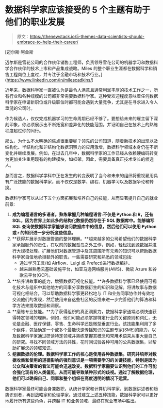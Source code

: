 # 数据科学家应该接受的 5 个主题有助于他们的职业发展

> 原文：<https://thenewstack.io/5-themes-data-scientists-should-embrace-to-help-their-career/>

[](https://www.linkedin.com/in/milescadkins/)

 [迈尔斯·阿金斯

迈尔斯是雪花公司的合作伙伴销售工程师，负责领导雪花公司的机器学习和数据科学合作伙伴的技术上市和产品集成战略。Miles 的整个职业生涯都在数据科学和销售工程岗位上度过，并专注于金融市场和技术行业。](https://www.linkedin.com/in/milescadkins/) [](https://www.linkedin.com/in/milescadkins/)

近年来，数据科学家一直被认为是最令人满意且通常利润丰厚的技术工作之一，所有行业和各种规模的公司都非常需要数据科学家。这种受欢迎程度意味着任何数据科学家在申请新职位或升级职位时都可能会遇到大量竞争，尤其是在寻求进入令人垂涎的公司时。

作为候选人，仅仅完成机器学习的生命周期已经不够了。要想给未来的雇主留下深刻印象，你必须展示出不断拓宽和差异化的技能范围，并证明自己在技术上的熟练程度超过你的同行。

那么，为什么不太明确的焦点很重要呢？领先的公司知道，随着新技术的出现以及结构化、半结构化和非结构化数据洞察力的应用激增，数据科学领域本身仍在不断变化并继续发展。例如，在过去几年中，数据科学家的工作已经从依赖硬编码转变为更加关注重用现有的构建模块，如框架。因此，需要具备真正技术专长的候选人。

总而言之，数据科学学科中正在发生的转变表明了当今和未来的组织将重视雇用具有广泛技能的数据科学家，而不仅仅是数学、编程、机器学习以及数据争论和转换。

数据科学家可以从以下五个方面拓展和培养自己的技能，从而显著提升自己的就业前景:

1.  **成为编程语言的多语者。熟练掌握几种编程语言:不仅是 Python 和 R，还有 SQL，因为世界上如此多的结构化数据仍然存在于 SQL 数据库中。能够编写 SQL 查询使数据科学家能够访问数据库中的信息，然后他们可以使用 Python 或 r 的知识进一步分析这些信息。**
2.  **获得并展示对数据管道的整体理解。**越来越多的公司希望他们的数据科学家承担额外的责任，在以前的数据孤岛之外工作，例如，轻松找到源数据并进行大规模处理。扩展他们对数据管道中及其周围所有元素的知识可以帮助数据科学家自信地承担额外的职责。一些需要研究和熟悉的领域包括:
    *   通过学习工具(如 Airflow、Luigi 或 Prefect)进行数据编排。
    *   越来越熟悉云基础设施平台，如亚马逊网络服务(AWS)、微软 Azure 和谷歌云平台(GCP)。
3.  **培养讲故事的能力，增强数据可视化技能。**许多数据科学家已经使用可视化技术与组织中其他地方的同事分享数据衍生的知识和见解。将讲故事与数据可视化相结合，可以帮助数据科学家更轻松地与 IT 和业务同事协作并有效地交流他们的发现，然后使用来自这些社区的反馈来进一步完善他们的算法和科学方法来提取数据和洞察。
4.  **磨练专业技能。**为了获得组织的真正洞察力，数据科学家通常必须快速获得特定领域的理解。例如，他们可能必须掌握特定行业的关键原则和词汇，无论是金融、医疗保健、零售、生命科学还是微型垂直行业。该技能集利用了多个组件，包括确定一个或多个最能快速传播知识的主题专家(SME)的能力，以及数据科学家通过研读特定领域并熟练掌握其概念和常用术语来从事大量自己的研究。寻找不同领域方法的共性，花时间试验各种可用的公共数据集，以帮助扩展您的领域知识。
5.  **挖掘数据的伦理。数据科学家工作的核心是使用各种数据集。研究并培养对数据收集和使用的道德影响的强烈意识是一项需要学习的关键技能，特别是因为公众和决策者的看法可能会迅速改变。数据科学家需要认识到他们的工作可能会强化现有的人类偏见，从而可能导致某种形式的歧视。通过了解数据伦理，他们可以确保自己、同事和整个组织在高度透明的情况下运营。**

数据科学家最终可能会身兼数职，从统计学家和计算机科学家，到数据讲述者和趋势识别者，再到战略家和伦理学家。通过建立上述五种技能，数据科学家可以更好地履行所有这些角色，并跨越 IT 和业务领域，最终在就业市场中胜出。

<svg xmlns:xlink="http://www.w3.org/1999/xlink" viewBox="0 0 68 31" version="1.1"><title>Group</title> <desc>Created with Sketch.</desc></svg>